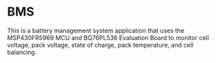 BMS
===

This is a battery management system application that uses the MSP430FR5969 MCU and BQ76PL536 Evaluation Board to monitor cell voltage, pack voltage, state of charge, pack temperature, and cell balancing.
